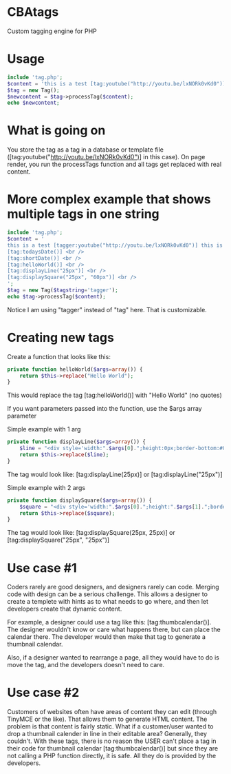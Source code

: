 CBAtags
=============

Custom tagging engine for PHP


Usage
================
```php
include 'tag.php';
$content = 'this is a test [tag:youtube("http://youtu.be/lxNORk0vKd0")] this is a test';
$tag = new Tag();
$newcontent = $tag->processTag($content);
echo $newcontent;
```

What is going on
=======================
You store the tag as a tag in a database or template file ([tag:youtube("http://youtu.be/lxNORk0vKd0")] in this case).
On page render, you run the processTags function and all tags get replaced with real content.



More complex example that shows multiple tags in one string 
=========================
```php
include 'tag.php';
$content = '
this is a test [tagger:youtube("http://youtu.be/lxNORk0vKd0")] this is a test <br />
[tag:todaysDate()] <br />
[tag:shortDate()] <br />
[tag:helloWorld()] <br />
[tag:displayLine("25px")] <br />
[tag:displaySquare("25px", "60px")] <br />
';
$tag = new Tag($tagstring='tagger');
echo $tag->processTag($content);
```
Notice I am using "tagger" instead of "tag" here.  That is customizable.


Creating new tags
=============
Create a function that looks like this:
```php
private function helloWorld($args=array()) {
    return $this->replace("Hello World");
}
```
This would replace the tag [tag:helloWorld()] with "Hello World" (no quotes)

If you want parameters passed into the function, use the $args array parameter

Simple example with 1 arg
```php
private function displayLine($args=array()) {
    $line = "<div style='width:".$args[0].";height:0px;border-bottom:#000 1px solid;' ></div>";
    return $this->replace($line);
}
```
The tag would look like: [tag:displayLine(25px)] or [tag:displayLine("25px")]

Simple example with 2 args
```php
private function displaySquare($args=array()) {
    $square = "<div style='width:".$args[0].";height:".$args[1].";border:#000 1px solid;' ></div>";
    return $this->replace($square);
}
```
The tag would look like: [tag:displaySquare(25px, 25px)] or [tag:displaySquare("25px", "25px")]


Use case #1
=======
Coders rarely are good designers, and designers rarely can code.  Merging code with design can be a serious challenge.  This allows a designer to create a templete with hints as to what needs to go where, and then let developers create that dynamic content.

For example, a designer could use a tag like this: [tag:thumbcalendar()].  The designer wouldn't know or care what happens there, but can place the calendar there.  The developer would then make that tag to generate a thumbnail calendar.  

Also, if a designer wanted to rearrange a page, all they would have to do is move the tag, and the developers doesn't need to care.



Use case #2
=======
Customers of websites often have areas of content they can edit (through TinyMCE or the like).  That allows them to generate HTML content.  The problem is that content is fairly static.  What if a customer/user wanted to drop a thumbnail calender in line in their editable area?  Generally, they couldn't.  With these tags, there is no reason the USER can't place a tag in their code for thumbnail calendar  [tag:thumbcalendar()] but since they are not calling a PHP function directly, it is safe.  All they do is provided by the developers.


